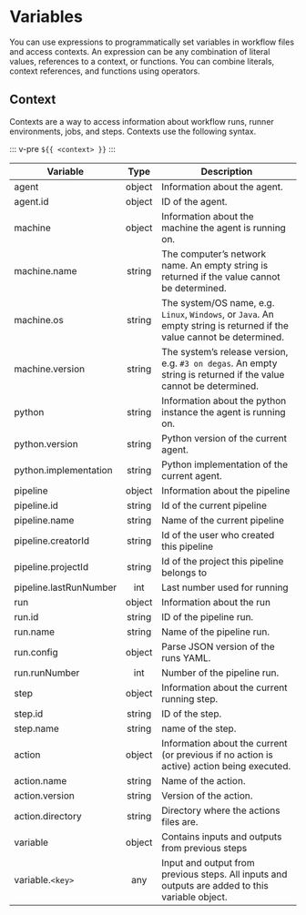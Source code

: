 # Variables

You can use expressions to programmatically set variables in workflow files and
access contexts. An expression can be any combination of literal values,
references to a context, or functions. You can combine literals, context
references, and functions using operators.

## Context

Contexts are a way to access information about workflow runs, runner
environments, jobs, and steps. Contexts use the following syntax.

::: v-pre
`${{ <context> }}`
:::

| Variable               |  Type  | Description                                                                                                            |
| ---------------------- | :----: | ---------------------------------------------------------------------------------------------------------------------- |
| agent                  | object | Information about the agent.                                                                                           |
| agent.id               | object | ID of the agent.                                                                                                       |
| machine                | object | Information about the machine the agent is running on.                                                                 |
| machine.name           | string | The computer’s network name. An empty string is returned if the value cannot be determined.                            |
| machine.os             | string | The system/OS name, e.g. `Linux`, `Windows`, or `Java`. An empty string is returned if the value cannot be determined. |
| machine.version        | string | The system’s release version, e.g. `#3 on degas`. An empty string is returned if the value cannot be determined.       |
| python                 | string | Information about the python instance the agent is running on.                                                         |
| python.version         | string | Python version of the current agent.                                                                                   |
| python.implementation  | string | Python implementation of the current agent.                                                                            |
| pipeline               | object | Information about the pipeline                                                                                         |
| pipeline.id            | string | Id of the current pipeline                                                                                             |
| pipeline.name          | string | Name of the current pipeline                                                                                           |
| pipeline.creatorId     | string | Id of the user who created this pipeline                                                                               |
| pipeline.projectId     | string | Id of the project this pipeline belongs to                                                                             |
| pipeline.lastRunNumber |  int   | Last number used for running                                                                                           |
| run                    | object | Information about the run                                                                                              |
| run.id                 | string | ID of the pipeline run.                                                                                                |
| run.name               | string | Name of the pipeline run.                                                                                              |
| run.config             | object | Parse JSON version of the runs YAML.                                                                                   |
| run.runNumber          |  int   | Number of the pipeline run.                                                                                            |
| step                   | object | Information about the current running step.                                                                            |
| step.id                | string | ID of the step.                                                                                                        |
| step.name              | string | name of the step.                                                                                                      |
| action                 | object | Information about the current (or previous if no action is active) action being executed.                              |
| action.name            | string | Name of the action.                                                                                                    |
| action.version         | string | Version of the action.                                                                                                 |
| action.directory       | string | Directory where the actions files are.                                                                                 |
| variable               | object | Contains inputs and outputs from previous steps                                                                        |
| variable.`<key>`       |  any   | Input and output from previous steps. All inputs and outputs are added to this variable object.                        |
